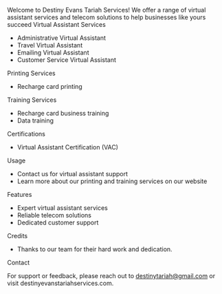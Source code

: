 
Welcome to Destiny Evans Tariah Services! We offer a range of virtual assistant services and telecom solutions to help businesses like yours succeed
Virtual Assistant Services

- Administrative Virtual Assistant
- Travel Virtual Assistant
- Emailing Virtual Assistant
- Customer Service Virtual Assistant

Printing Services

- Recharge card printing

Training Services
- Recharge card business training
- Data training

Certifications

- Virtual Assistant Certification (VAC)

Usage

- Contact us for virtual assistant support
- Learn more about our printing and training services on our website

Features

- Expert virtual assistant services
- Reliable telecom solutions
- Dedicated customer support

Credits

- Thanks to our team for their hard work and dedication.

Contact

For support or feedback, please reach out to destinytariah@gmail.com or visit destinyevanstariahservices.com.

